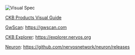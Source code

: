 ![Visual Spec](https://i.imgur.com/pDhxcMj.png)

[CKB Products Visual Guide](https://projects.invisionapp.com/boards/WK3VAZJUYCM/)

[GwScan](./gwscan): https://gwscan.com

[CKB Explorer](./ckb-explorer): https://explorer.nervos.org

[Neuron](./neuron): https://github.com/nervosnetwork/neuron/releases
